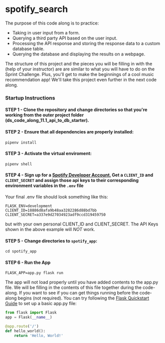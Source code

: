 # spotify_search

The purpose of this code along is to practice: 

- Taking in user input from a form.
- Querying a third party API based on the user input. 
- Processing the API response and storing the response data to a custom database table.
- Querying the database and displaying the results on a webpage.

The structure of this project and the pieces you will be filling in with the (help of your instructor) are are similar to what you will have to do on the Sprint Challenge. Plus, you'll get to make the beginnings of a cool music recommendation app! We'll take this project even further in the next code along. 

### Startup Instructions

#### STEP 1 - Clone the repository and change directories so that you're working from the outer project folder (ds_code_along_11.1_api_to_db_starter).

#### STEP 2 - Ensure that all dependencies are properly installed:

 `pipenv install`

#### STEP 3 - Activate the virtual enviroment:

`pipenv shell`

#### STEP 4 - Sign up for a [Spotify Developer Account.](https://developer.spotify.com/dashboard/login) Get a `CLIENT_ID` and `CLIENT_SECRET` and assign those api keys to their corresponding environment variables in the `.env` file 

Your final .env file should look something like this:

```
FLASK_ENV=development
CLIENT_ID=18886d8afa9b48aa3282286d88bd7bb
CLIENT_SECRET=a337e9d27034923adf9ccd319459750
```

but with your own personal CLIENT_ID and CLIENT_SECRET. The API Keys shown in the above example will *NOT* work.

#### STEP 5 - Change directories to `spotify_app`:

 `cd spotify_app`

#### STEP 6 - Run the App

`FLASK_APP=app.py flask run`

The app will not load properly until you have added contents to the app.py file. We will be filling in the contents of this file together during the code-along. If you want to see if you can get things running before the code-along begins (not required). You can try following the [Flask Quickstart Guide](https://flask.palletsprojects.com/en/1.1.x/quickstart/) to set up a basic app.py file:

```python
from flask import Flask
app = Flask(__name__)

@app.route('/')
def hello_world():
    return 'Hello, World!'
```
